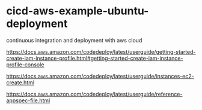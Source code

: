 # cicd-aws-example-ubuntu-deployment
continuous integration and deployment with aws cloud

https://docs.aws.amazon.com/codedeploy/latest/userguide/getting-started-create-iam-instance-profile.html#getting-started-create-iam-instance-profile-console

https://docs.aws.amazon.com/codedeploy/latest/userguide/instances-ec2-create.html

https://docs.aws.amazon.com/codedeploy/latest/userguide/reference-appspec-file.html
